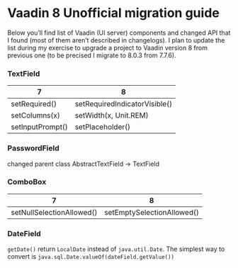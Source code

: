 # Vaadin 8 Unofficial migration guide

Below you’ll find list of Vaadin (UI server) components and changed API that I found (most of them aren’t described in changelogs). I plan to update the list during my exercise to upgrade a project to Vaadin version 8 from previous one (to be precised I migrate to 8.0.3 from 7.7.6).

### TextField
7 | 8
------------ | -------------
setRequired() | setRequiredIndicatorVisible()
setColumns(x) | setWidth(x, Unit.REM)
setInputPrompt() | setPlaceholder()

### PasswordField
changed parent class AbstractTextField -> TextField

### ComboBox
7 | 8
------------ | -------------
setNullSelectionAllowed() | setEmptySelectionAllowed()

### DateField
```getDate()``` return ```LocalDate``` instead of ```java.util.Date```. The simplest way to convert is ```java.sql.Date.valueOf(dateField.getValue())```
